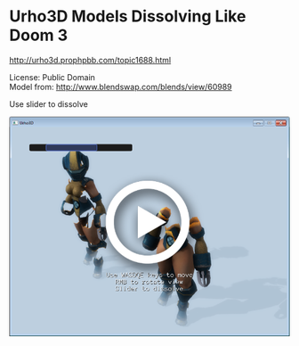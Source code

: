 # Urho3D Models Dissolving Like Doom 3

http://urho3d.prophpbb.com/topic1688.html

License: Public Domain<br>
Model from: http://www.blendswap.com/blends/view/60989

Use slider to dissolve

[![Video](https://raw.githubusercontent.com/1vanK/Urho3DModelsDissolving/master/PlayVideo.png)](http://www.youtube.com/watch?v=SmR_Xa-_Cgs)

